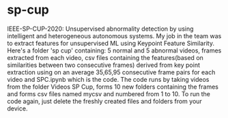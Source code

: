 # sp-cup
IEEE-SP-CUP-2020: Unsupervised abnormality detection by using intelligent and heterogeneous autonomous systems.
My job in the team was to extract features for unsupervised ML using Keypoint Feature Similarity.
Here's a folder 'sp cup' containing: 5 normal and 5 abnormal videos, frames extracted from each video, csv files containing the features(based on similarities between two consecutive frames) derived from key point extraction using on an average 35,65,95 consecutive frame pairs for each video and SPC.ipynb which is the code. The code runs by taking videos from the folder Videos SP Cup, forms 10 new folders containing the frames and forms csv files named mycsv and numbered from 1 to 10. To run the code again, just delete the freshly created files and folders from your device.
